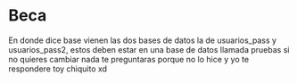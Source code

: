# Beca
En donde dice base vienen las dos bases de datos la de usuarios_pass y usuarios_pass2, estos deben estar en una base de datos llamada pruebas si no quieres cambiar nada
te preguntaras porque no lo hice y yo te respondere toy chiquito xd 
